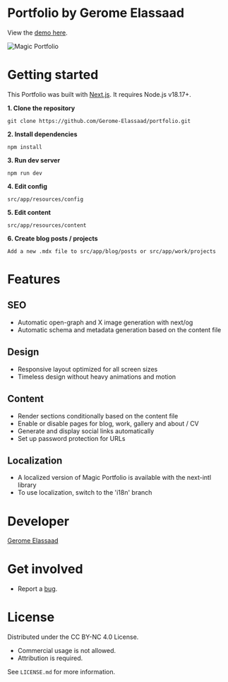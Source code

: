 # **Portfolio by Gerome Elassaad**

View the [demo here](https://geromes-portfolio-nextjs.vercel.app).

![Magic Portfolio](https://geromes-portfolio-nextjs.vercel.app/images/og/home.jpg)


# **Getting started**

This Portfolio was built with [Next.js](https://nextjs.org). It requires Node.js v18.17+.

**1. Clone the repository**
```
git clone https://github.com/Gerome-Elassaad/portfolio.git
```

**2. Install dependencies**
```
npm install
```

**3. Run dev server**
```
npm run dev
```

**4. Edit config**
```
src/app/resources/config
```

**5. Edit content**
```
src/app/resources/content
```

**6. Create blog posts / projects**
```
Add a new .mdx file to src/app/blog/posts or src/app/work/projects
```

# **Features**

## **SEO**
- Automatic open-graph and X image generation with next/og
- Automatic schema and metadata generation based on the content file

## **Design**
- Responsive layout optimized for all screen sizes
- Timeless design without heavy animations and motion

## **Content**
- Render sections conditionally based on the content file
- Enable or disable pages for blog, work, gallery and about / CV
- Generate and display social links automatically
- Set up password protection for URLs

## **Localization**
- A localized version of Magic Portfolio is available with the next-intl library
- To use localization, switch to the 'i18n' branch

# **Developer**
[Gerome Elassaad](https://github.com/Gerome-Elassaad)

# **Get involved**
- Report a [bug](https://github.com/Gerome-Elassaad/portfolio/issues/new?labels=bug&template=bug_report.md).

# **License**

Distributed under the CC BY-NC 4.0 License.
- Commercial usage is not allowed.
- Attribution is required.

See `LICENSE.md` for more information.
